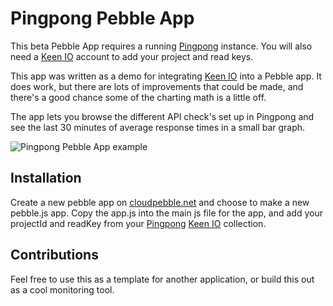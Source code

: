 # Pingpong Pebble App
This beta Pebble App requires a running [Pingpong](https://github.com/keen/pingpong) instance. You will also need a [Keen IO](http://keen.io) account to add your project and read keys.

This app was written as a demo for integrating [Keen IO](http://keen.io) into a Pebble app. It does work, but there are lots of improvements that could be made, and there's a good chance some of the charting math is a little off.

The app lets you browse the different API check's set up in Pingpong and see the last 30 minutes of average response times in a small bar graph.

![Pingpong Pebble App example](https://raw.githubusercontent.com/keen/pingpongpebbleapp/master/img/screen_shot.png)

## Installation

Create a new pebble app on [cloudpebble.net](http://www.cloudpebble.net) and choose to make a new pebble.js app. Copy the app.js into the main js file for the app, and add your projectId and readKey from your [Pingpong](https://github.com/keen/pingpong) [Keen IO](http://keen.io) collection.

## Contributions

Feel free to use this as a template for another application, or build this out as a cool monitoring tool.
